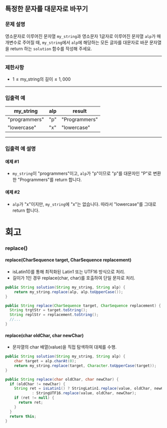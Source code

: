 ## 특정한 문자를 대문자로 바꾸기

### 문제 설명
영소문자로 이루어진 문자열 `my_string`과 영소문자 1글자로 이루어진 문자열 `alp`가 매개변수로 주어질 때, `my_string`에서 `alp`에 해당하는 모든 글자를 대문자로 바꾼 문자열을 return 하는 `solution` 함수를 작성해 주세요.

---

### 제한사항
- $1 \leq \text{my_string의 길이} \leq 1,000$

---

### 입출력 예

| my_string     | alp | result        |
|---------------|-----|---------------|
| "programmers" | "p" | "Programmers" |
| "lowercase"   | "x" | "lowercase"   |

---

### 입출력 예 설명

#### 예제 #1
- `my_string`이 "programmers"이고, `alp`가 "p"이므로 "p"를 대문자인 "P"로 변환한 "Programmers"를 return 합니다.

#### 예제 #2
- `alp`가 "x"이지만, `my_string`에 "x"는 없습니다. 따라서 "lowercase"를 그대로 return 합니다.
# 회고
### replace()
#### replace(CharSequence target, CharSequence replacement)
- isLatin1()를 통해 최적화된 Latin1 또는 UTF16 방식으로 처리.
- 길이가 1인 경우 replace(char, char)를 호출하여 단일 문자로 처리.
```java
public String solution(String my_string, String alp) {
    return my_string.replace(alp, alp.toUpperCase());
}

public String replace(CharSequence target, CharSequence replacement) {
  String trgtStr = target.toString();
  String replStr = replacement.toString();
  //...
}
```
#### replace(char oldChar, char newChar)
- 문자열의 char 배열(value)을 직접 탐색하여 대체를 수행.
```java
public String solution(String my_string, String alp) {
    char target = alp.charAt(0); 
    return my_string.replace(target, Character.toUpperCase(target));
}

public String replace(char oldChar, char newChar) {
  if (oldChar != newChar) {
    String ret = isLatin1() ? StringLatin1.replace(value, oldChar, newChar)
            : StringUTF16.replace(value, oldChar, newChar);
    if (ret != null) {
      return ret;
    }
  }
  return this;
}
```